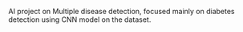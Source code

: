 AI project on Multiple disease detection, focused mainly on diabetes detection using CNN model on the dataset. 
